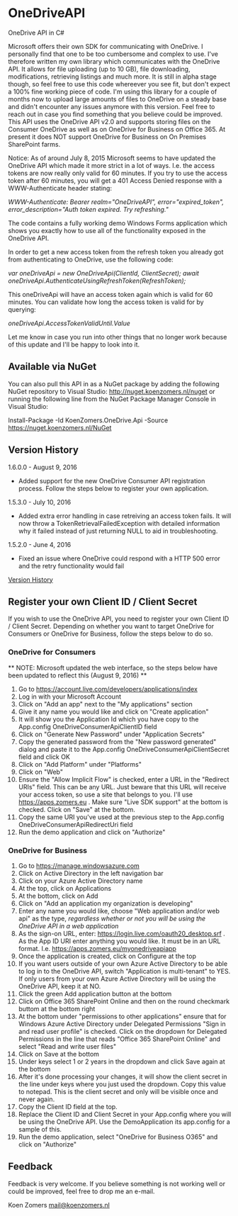 # OneDriveAPI
OneDrive API in C#

Microsoft offers their own SDK for communicating with OneDrive. I personally find that one to be too cumbersome and complex to use. I've therefore written my own library which communicates with the OneDrive API. It allows for file uploading (up to 10 GB), file downloading, modifications, retrieving listings and much more. It is still in alpha stage though, so feel free to use this code whereever you see fit, but don't expect a 100% fine working piece of code. I'm using this library for a couple of months now to upload large amounts of files to OneDrive on a steady base and didn't encounter any issues anymore with this version. Feel free to reach out in case you find something that you believe could be improved. This API uses the OneDrive API v2.0 and supports storing files on the Consumer OneDrive as well as on OneDrive for Business on Office 365. At present it does NOT support OneDrive for Business on On Premises SharePoint farms.

Notice: As of around July 8, 2015 Microsoft seems to have updated the OneDrive API which made it more strict in a lot of ways. I.e. the access tokens are now really only valid for 60 minutes. If you try to use the access token after 60 minutes, you will get a 401 Access Denied response with a WWW-Authenticate header stating:

_WWW-Authenticate: Bearer realm="OneDriveAPI", error="expired_token", error_description="Auth token expired. Try refreshing."_

The code contains a fully working demo Windows Forms application which shows you exactly how to use all of the functionality exposed in the OneDrive API.

In order to get a new access token from the refresh token you already got from authenticating to OneDrive, use the following code:

_var oneDriveApi = new OneDriveApi(ClientId, ClientSecret);_
_await oneDriveApi.AuthenticateUsingRefreshToken(RefreshToken);_

This oneDriveApi will have an access token again which is valid for 60 minutes. You can validate how long the access token is valid for by querying:

_oneDriveApi.AccessTokenValidUntil.Value_

Let me know in case you run into other things that no longer work because of this update and I'll be happy to look into it.

## Available via NuGet
You can also pull this API in as a NuGet package by adding the following NuGet repository to Visual Studio:
http://nuget.koenzomers.nl/nuget or running the following line from the NuGet Package Manager Console in Visual Studio:

Install-Package -Id KoenZomers.OneDrive.Api -Source https://nuget.koenzomers.nl/NuGet

## Version History

1.6.0.0 - August 9, 2016

- Added support for the new OneDrive Consumer API registration process. Follow the steps below to register your own application.

1.5.3.0 - July 10, 2016

- Added extra error handling in case retreiving an access token fails. It will now throw a TokenRetrievalFailedException with detailed information why it failed instead of just returning NULL to aid in troubleshooting.

1.5.2.0 - June 4, 2016

- Fixed an issue where OneDrive could respond with a HTTP 500 error and the retry functionality would fail

[Version History](./VersionHistory.md)

## Register your own Client ID / Client Secret

If you wish to use the OneDrive API, you need to register your own Client ID / Client Secret. Depending on whether you want to target OneDrive for Consumers or OneDrive for Business, follow the steps below to do so.

### OneDrive for Consumers

** NOTE: Microsoft updated the web interface, so the steps below have been updated to reflect this (August 9, 2016) **

1. Go to https://account.live.com/developers/applications/index
2. Log in with your Microsoft Account
3. Click on "Add an app" next to the "My applications" section
4. Give it any name you would like and click on "Create application"
5. It will show you the Application Id which you have copy to the App.config OneDriveConsumerApiClientID field
6. Click on "Generate New Password" under "Application Secrets"
7. Copy the generated password from the "New password generated" dialog and paste it to the App.config OneDriveConsumerApiClientSecret field and click OK
8. Click on "Add Platform" under "Platforms"
9. Click on "Web"
10. Ensure the "Allow Implicit Flow" is checked, enter a URL in the "Redirect URIs" field. This can be any URL. Just beware that this URL will receive your access token, so use a site that belongs to you. I'll use https://apps.zomers.eu . Make sure "Live SDK support" at the bottom is checked. Click on "Save" at the bottom.
11. Copy the same URI you've used at the previous step to the App.config OneDriveConsumerApiRedirectUri field
12. Run the demo application and click on "Authorize"

### OneDrive for Business

1. Go to https://manage.windowsazure.com
2. Click on Active Directory in the left navigation bar
3. Click on your Azure Active Directory name
4. At the top, click on Applications
5. At the bottom, click on Add
6. Click on "Add an application my organization is developing"
7. Enter any name you would like, choose "Web application and/or web api" as the type, *regardless whether or not you will be using the OneDrive API in a web application*
8. As the sign-on URL, enter: https://login.live.com/oauth20_desktop.srf . As the App ID URI enter anything you would like. It must be in an URL format. I.e. https://apps.zomers.eu/myonedriveapiapp
9. Once the application is created, click on Configure at the top
10. If you want users outside of your own Azure Active Directory to be able to log in to the OneDrive API, switch "Application is multi-tenant" to YES. If only users from your own Azure Active Directory will be using the OneDrive API, keep it at NO.
11. Click the green Add application button at the bottom
12. Click on Office 365 SharePoint Online and then on the round checkmark buttom at the bottom right
13. At the bottom under "permissions to other applications" ensure that for Windows Azure Active Directory under Delegated Permissions "Sign in and read user profile" is checked. Click on the dropdown for Delegated Permissions in the line that reads "Office 365 SharePoint Online" and select "Read and write user files"
14. Click on Save at the bottom
15. Under keys select 1 or 2 years in the dropdown and click Save again at the bottom
16. After it's done processing your changes, it will show the client secret in the line under keys where you just used the dropdown. Copy this value to notepad. This is the client secret and only will be visible once and never again.
17. Copy the Client ID field at the top.
18. Replace the Client ID and Client Secret in your App.config where you will be using the OneDrive API. Use the DemoApplication its app.config for a sample of this.
19. Run the demo application, select "OneDrive for Business O365" and click on "Authorize"

## Feedback

Feedback is very welcome. If you believe something is not working well or could be improved, feel free to drop me an e-mail.

Koen Zomers
mail@koenzomers.nl
